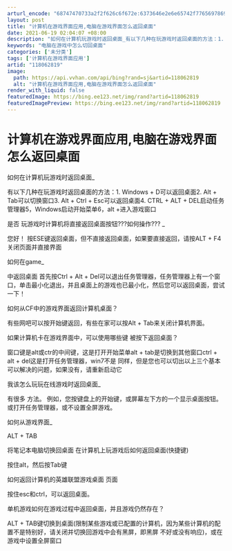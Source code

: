 ```yaml
---
arturl_encode: "68747470733a2f2f626c6f672e:6373646e2e6e65742f77656978696e5f32363833333133392f:61727469636c652f64657461696c732f313138303632383139"
layout: post
title: "计算机在游戏界面应用,电脑在游戏界面怎么返回桌面"
date: 2021-06-19 02:04:07 +08:00
description: "如何在计算机玩游戏时返回桌面_有以下几种在玩游戏时返回桌面的方法：1. Windows + D可以返"
keywords: "电脑在游戏中怎么切回桌面"
categories: ['未分类']
tags: ['计算机在游戏界面应用']
artid: "118062819"
image:
  path: https://api.vvhan.com/api/bing?rand=sj&artid=118062819
  alt: "计算机在游戏界面应用,电脑在游戏界面怎么返回桌面"
render_with_liquid: false
featuredImage: https://bing.ee123.net/img/rand?artid=118062819
featuredImagePreview: https://bing.ee123.net/img/rand?artid=118062819
---
```


# 计算机在游戏界面应用,电脑在游戏界面怎么返回桌面

如何在计算机玩游戏时返回桌面_

有以下几种在玩游戏时返回桌面的方法：1. Windows + D可以返回桌面2. Alt + Tab可以切换窗口3. Alt + Ctrl + Esc可以返回桌面4. CTRL + ALT + DEL启动任务管理器5，Windows启动开始菜单6，alt +进入游戏窗口

是否 玩游戏时计算机将直接返回桌面按钮???如何操作??? _

您好！ 按ESE键返回桌面，但不直接返回桌面，如果要直接返回，请按ALT + F4关闭页面并直接界面

如何在game_

中返回桌面 首先按Ctrl + Alt + Del可以退出任务管理器，任务管理器上有一个窗口，单击最小化退出，并且桌面上的游戏也已最小化，然后您可以返回桌面，尝试一下！

如何从CF中的游戏界面返回计算机桌面？

有些网吧可以按开始键返回，有些在家可以按Alt + Tab来关闭计算机界面。

如果计算机卡在游戏界面中，可以使用哪些键 被按下返回桌面？

窗口键是alt或ctr的中间键，这是打开开始菜单alt + tab是切换到其他窗口ctrl + alt + del这是打开任务管理器，win7不是 同样，但是您也可以切出以上三个基本可以解决的问题，如果没有，请重新启动它

我该怎么玩玩在线游戏时返回桌面_

有很多 方法。 例如，您按键盘上的开始键，或屏幕左下方的一个显示桌面按钮。 或打开任务管理器，或不设置全屏游戏。

如何从游戏界面_

ALT + TAB

将笔记本电脑切换回桌面 在计算机上玩游戏后如何返回桌面(快捷键)

按住alt，然后按Tab键

如何返回计算机的英雄联盟游戏桌面 页面

按住esc和ctrl，可以返回桌面。

单机游戏如何在游戏过程中返回桌面，并且游戏仍然存在？

ALT + TAB键切换到桌面(限制某些游戏或已配置的计算机，因为某些计算机的配置不是特别好，请关闭并切换回游戏中会有黑屏，即黑屏 不好或没有响应)，或在游戏中设置全屏窗口